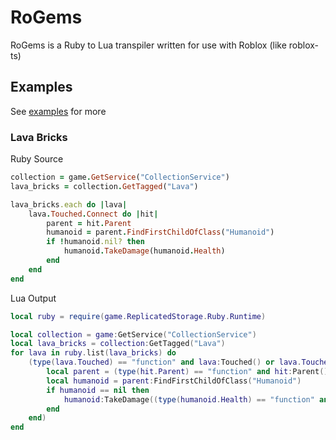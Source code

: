 # RoGems
RoGems is a Ruby to Lua transpiler written for use with Roblox (like roblox-ts)


## Examples
See <a href="https://github.com/R-unic/RoGems/tree/master/examples">examples</a> for more

### Lava Bricks
Ruby Source
```rb
collection = game.GetService("CollectionService")
lava_bricks = collection.GetTagged("Lava")

lava_bricks.each do |lava|
    lava.Touched.Connect do |hit|
        parent = hit.Parent
        humanoid = parent.FindFirstChildOfClass("Humanoid")
        if !humanoid.nil? then
            humanoid.TakeDamage(humanoid.Health)
        end
    end
end
```

Lua Output
```lua
local ruby = require(game.ReplicatedStorage.Ruby.Runtime)

local collection = game:GetService("CollectionService")
local lava_bricks = collection:GetTagged("Lava")
for lava in ruby.list(lava_bricks) do
    (type(lava.Touched) == "function" and lava:Touched() or lava.Touched):Connect(function(hit)
        local parent = (type(hit.Parent) == "function" and hit:Parent() or hit.Parent)
        local humanoid = parent:FindFirstChildOfClass("Humanoid")
        if humanoid == nil then
            humanoid:TakeDamage((type(humanoid.Health) == "function" and humanoid:Health() or humanoid.Health))
        end
    end)
end
```
